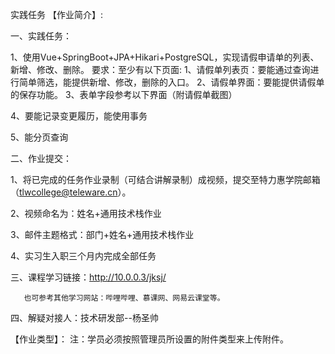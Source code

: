 实践任务
【作业简介】:

一、实践任务：

1、使用Vue+SpringBoot+JPA+Hikari+PostgreSQL，实现请假申请单的列表、新增、修改、删除。
要求：至少有以下页面:
1、请假单列表页：要能通过查询进行简单筛选，能提供新增、修改，删除的入口。
2、请假单界面：要能提供请假单的保存功能。
3、表单字段参考以下界面（附请假单截图）

4、要能记录变更履历，能使用事务

5、能分页查询

二、作业提交：

1、将已完成的任务作业录制（可结合讲解录制）成视频，提交至特力惠学院邮箱（tlwcollege@teleware.cn）。

2、视频命名为：姓名+通用技术栈作业

3、邮件主题格式：部门+姓名+通用技术栈作业

4、实习生入职三个月内完成全部任务

三、课程学习链接：http://10.0.0.3/jksj/

       也可参考其他学习网站：哔哩哔哩、慕课网、网易云课堂等。

四、解疑对接人：技术研发部--杨圣帅



【作业类型】：
注：学员必须按照管理员所设置的附件类型来上传附件。